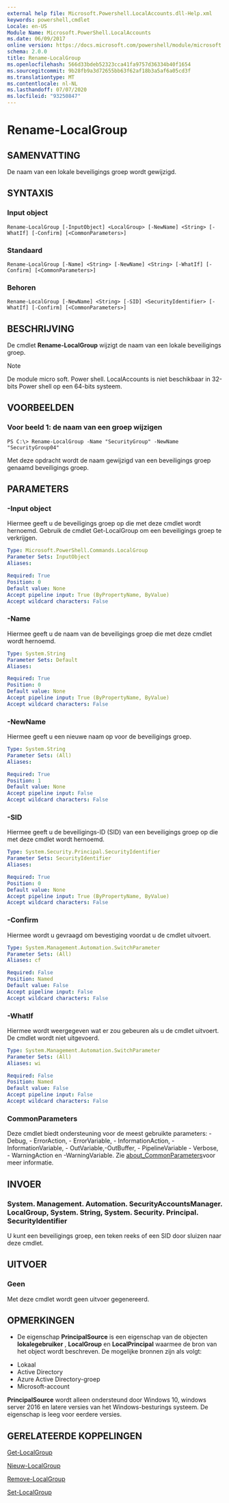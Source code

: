 ```yaml
---
external help file: Microsoft.Powershell.LocalAccounts.dll-Help.xml
keywords: powershell,cmdlet
Locale: en-US
Module Name: Microsoft.PowerShell.LocalAccounts
ms.date: 06/09/2017
online version: https://docs.microsoft.com/powershell/module/microsoft.powershell.localaccounts/rename-localgroup?view=powershell-5.1&WT.mc_id=ps-gethelp
schema: 2.0.0
title: Rename-LocalGroup
ms.openlocfilehash: 566d33bdeb52323cca41fa9757d36334b40f1654
ms.sourcegitcommit: 9b28fb9a3d72655bb63f62af18b3a5af6a05cd3f
ms.translationtype: MT
ms.contentlocale: nl-NL
ms.lasthandoff: 07/07/2020
ms.locfileid: "93250847"
---
```

# Rename-LocalGroup

## SAMENVATTING
De naam van een lokale beveiligings groep wordt gewijzigd.

## SYNTAXIS

### Input object

```
Rename-LocalGroup [-InputObject] <LocalGroup> [-NewName] <String> [-WhatIf] [-Confirm] [<CommonParameters>]
```

### Standaard

```
Rename-LocalGroup [-Name] <String> [-NewName] <String> [-WhatIf] [-Confirm] [<CommonParameters>]
```

### Behoren

```
Rename-LocalGroup [-NewName] <String> [-SID] <SecurityIdentifier> [-WhatIf] [-Confirm] [<CommonParameters>]
```

## BESCHRIJVING
De cmdlet **Rename-LocalGroup** wijzigt de naam van een lokale beveiligings groep.

> [!NOTE]
> De module micro soft. Power shell. LocalAccounts is niet beschikbaar in 32-bits Power shell op een 64-bits systeem.

## VOORBEELDEN

### Voor beeld 1: de naam van een groep wijzigen

```
PS C:\> Rename-LocalGroup -Name "SecurityGroup" -NewName "SecurityGroup04"
```

Met deze opdracht wordt de naam gewijzigd van een beveiligings groep genaamd beveiligings groep.

## PARAMETERS

### -Input object
Hiermee geeft u de beveiligings groep op die met deze cmdlet wordt hernoemd.
Gebruik de cmdlet Get-LocalGroup om een beveiligings groep te verkrijgen.

```yaml
Type: Microsoft.PowerShell.Commands.LocalGroup
Parameter Sets: InputObject
Aliases:

Required: True
Position: 0
Default value: None
Accept pipeline input: True (ByPropertyName, ByValue)
Accept wildcard characters: False
```

### -Name
Hiermee geeft u de naam van de beveiligings groep die met deze cmdlet wordt hernoemd.

```yaml
Type: System.String
Parameter Sets: Default
Aliases:

Required: True
Position: 0
Default value: None
Accept pipeline input: True (ByPropertyName, ByValue)
Accept wildcard characters: False
```

### -NewName
Hiermee geeft u een nieuwe naam op voor de beveiligings groep.

```yaml
Type: System.String
Parameter Sets: (All)
Aliases:

Required: True
Position: 1
Default value: None
Accept pipeline input: False
Accept wildcard characters: False
```

### -SID
Hiermee geeft u de beveiligings-ID (SID) van een beveiligings groep op die met deze cmdlet wordt hernoemd.

```yaml
Type: System.Security.Principal.SecurityIdentifier
Parameter Sets: SecurityIdentifier
Aliases:

Required: True
Position: 0
Default value: None
Accept pipeline input: True (ByPropertyName, ByValue)
Accept wildcard characters: False
```

### -Confirm
Hiermee wordt u gevraagd om bevestiging voordat u de cmdlet uitvoert.

```yaml
Type: System.Management.Automation.SwitchParameter
Parameter Sets: (All)
Aliases: cf

Required: False
Position: Named
Default value: False
Accept pipeline input: False
Accept wildcard characters: False
```

### -WhatIf
Hiermee wordt weergegeven wat er zou gebeuren als u de cmdlet uitvoert.
De cmdlet wordt niet uitgevoerd.

```yaml
Type: System.Management.Automation.SwitchParameter
Parameter Sets: (All)
Aliases: wi

Required: False
Position: Named
Default value: False
Accept pipeline input: False
Accept wildcard characters: False
```

### CommonParameters
Deze cmdlet biedt ondersteuning voor de meest gebruikte parameters: -Debug, - ErrorAction, - ErrorVariable, - InformationAction, -InformationVariable, - OutVariable,-OutBuffer, - PipelineVariable - Verbose, - WarningAction en -WarningVariable. Zie [about_CommonParameters](https://go.microsoft.com/fwlink/?LinkID=113216)voor meer informatie.

## INVOER

### System. Management. Automation. SecurityAccountsManager. LocalGroup, System. String, System. Security. Principal. SecurityIdentifier
U kunt een beveiligings groep, een teken reeks of een SID door sluizen naar deze cmdlet.

## UITVOER

### Geen
Met deze cmdlet wordt geen uitvoer gegenereerd.

## OPMERKINGEN

* De eigenschap **PrincipalSource** is een eigenschap van de objecten **lokalegebruiker** , **LocalGroup** en **LocalPrincipal** waarmee de bron van het object wordt beschreven. De mogelijke bronnen zijn als volgt:

- Lokaal
- Active Directory
- Azure Active Directory-groep
- Microsoft-account

**PrincipalSource** wordt alleen ondersteund door Windows 10, windows server 2016 en latere versies van het Windows-besturings systeem. De eigenschap is leeg voor eerdere versies.

## GERELATEERDE KOPPELINGEN

[Get-LocalGroup](Get-LocalGroup.md)

[Nieuw-LocalGroup](New-LocalGroup.md)

[Remove-LocalGroup](Remove-LocalGroup.md)

[Set-LocalGroup](Set-LocalGroup.md)
